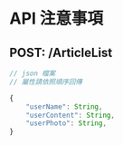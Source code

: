 # API 注意事項

## POST: /ArticleList

```javascript
// json 檔案
// 屬性請依照順序回傳

{
    "userName": String,
    "userContent": String,
    "userPhoto": String,
}
```
